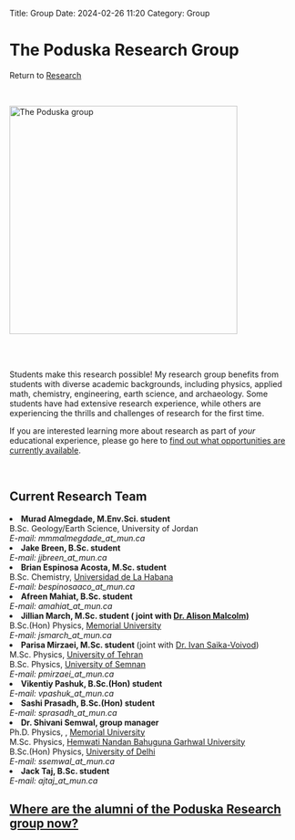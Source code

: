 Title: Group
Date: 2024-02-26 11:20
Category: Group

<h1>The Poduska Research Group </h1>
<div class = "small italics">
Return to <a href="https://kpoduska.github.io/PoduskaLab/pages/research.html">Research</a>
</div>
<p><br></p>
<p><img src="https://kpoduska.github.io/PoduskaLab/images/grp_photo2023small.jpeg" title="The Poduska group"height="400"></p>
<p><br></p>
<p><br>
Students make this research possible! My research group benefits from students with diverse academic backgrounds, including physics, applied math, chemistry, engineering, earth science, and archaeology. Some students have had extensive research experience, while others are experiencing the thrills and challenges of research for the first time. </p>
<p>If you are interested learning more about research as part of <i>your</i> educational experience, please go here to <a href="https://kpoduska.github.io/PoduskaLab/pages/research.html">find out what opportunities are currently available</a>. </p>
<p><br></p>
<h2>Current Research Team</h2>

<!--<li><b>Tyler Bartlett, M.Sc. student </b>  (joint with <a href="https://www.mun.ca/physics/our_people/faculty/leblanc.php">Dr. James LeBlanc</a>) 
<br> B.Sc. (Honours) Physics, <a href="http://www.mun.ca/">Memorial University</a>
<br><i>E-mail: tsb504_at_mun.ca</i></li>
</li>
-->
<li><b>Murad Almegdade, M.Env.Sci. student</b>
<br>B.Sc. Geology/Earth Science, University of Jordan
<br><i>E-mail: mmmalmegdade_at_mun.ca</i></li>
</li>
                
<li><b>Jake Breen, B.Sc. student </b>  
<br><i>E-mail: jjbreen_at_mun.ca</i></li>
</li>

<li><b>Brian Espinosa Acosta, M.Sc. student </b> 
<br> B.Sc. Chemistry, <a href="https:/www.uh.cu/">Universidad de La Habana</a>
<br><i>E-mail: bespinosaaco_at_mun.ca</i></li>
</li>
        
<li><b>Afreen Mahiat, B.Sc. student </b>  
<br><i>E-mail: amahiat_at_mun.ca</i></li>
</li>

<li><b>Jillian March, M.Sc. student ( joint with <a href="http://www.esd.mun.ca/~amalcolm/">Dr. Alison Malcolm)</a></b> 
<br>B.Sc.(Hon) Physics, <a href="http://www.mun.ca/">Memorial University</a> 
<br><i>E-mail: jsmarch_at_mun.ca</i></li>
        
<li><b>Parisa Mirzaei, M.Sc. student </b> (joint with <a href="https://www.physics.mun.ca/~saika/">Dr. Ivan Saika-Voivod</a>) 
<br> M.Sc. Physics, <a href="https://   ut.ac.ir/">University of Tehran</a> 
<br> B.Sc. Physics, <a href="https://english.semnan.ac.ir/">University of Semnan</a>
<br><i>E-mail: pmirzaei_at_mun.ca</i></li>
</li>
        
<li><b>Vikentiy Pashuk, B.Sc.(Hon) student  </b>  
<br><i>E-mail: vpashuk_at_mun.ca</i></li>
</li>

<li><b>Sashi Prasadh, B.Sc.(Hon) student  </b>  
<br><i>E-mail: sprasadh_at_mun.ca</i></li>
</li>    

<li><b>Dr. Shivani Semwal, group manager  </b> 
<br> Ph.D. Physics, , <a href="http://www.mun.ca/">Memorial University</a>
<br> M.Sc. Physics, <a href="https://www.hnbgu.ac.in/">Hemwati Nandan Bahuguna Garhwal University</a>
<br> B.Sc.(Hon) Physics, <a href="https://www.du.ac.in/">University of Delhi</a>
<br><i>E-mail: ssemwal_at_mun.ca</i></li>
</li>       
        
<li><b>Jack Taj, B.Sc. student </b>  
<br><i>E-mail: ajtaj_at_mun.ca</i></li>
</li>
<h2><a href="https://kpoduska.github.io/PoduskaLab/pages/group-alumni.html"> Where are the alumni of the Poduska Research group now?</a></h2>



